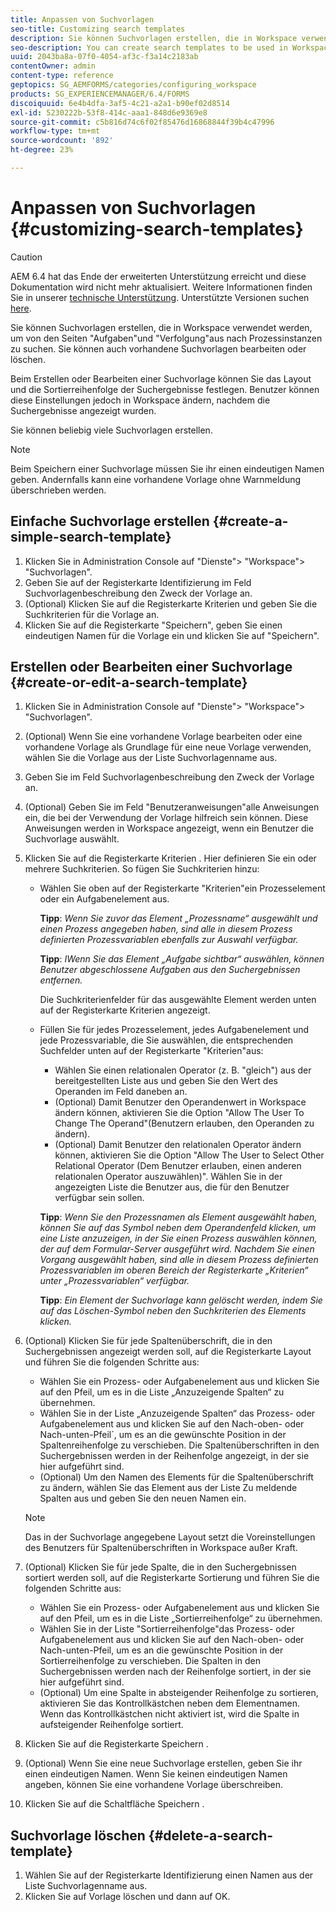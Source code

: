 ```yaml
---
title: Anpassen von Suchvorlagen
seo-title: Customizing search templates
description: Sie können Suchvorlagen erstellen, die in Workspace verwendet werden, um von den Seiten "Aufgaben"und "Verfolgung"aus nach Prozessinstanzen zu suchen. Sie können auch vorhandene Suchvorlagen bearbeiten oder löschen.
seo-description: You can create search templates to be used in Workspace to search for instances of processes from the To Do and Tracking pages. You can also edit or delete existing search templates.
uuid: 2043ba8a-07f0-4054-af3c-f3a14c2183ab
contentOwner: admin
content-type: reference
geptopics: SG_AEMFORMS/categories/configuring_workspace
products: SG_EXPERIENCEMANAGER/6.4/FORMS
discoiquuid: 6e4b4dfa-3af5-4c21-a2a1-b90ef02d8514
exl-id: 5230222b-53f8-414c-aaa1-848d6e9369e8
source-git-commit: c5b816d74c6f02f85476d16868844f39b4c47996
workflow-type: tm+mt
source-wordcount: '892'
ht-degree: 23%

---
```


# Anpassen von Suchvorlagen {#customizing-search-templates}

>[!CAUTION]
>
>AEM 6.4 hat das Ende der erweiterten Unterstützung erreicht und diese Dokumentation wird nicht mehr aktualisiert. Weitere Informationen finden Sie in unserer [technische Unterstützung](https://helpx.adobe.com/de/support/programs/eol-matrix.html). Unterstützte Versionen suchen [here](https://experienceleague.adobe.com/docs/?lang=de).

Sie können Suchvorlagen erstellen, die in Workspace verwendet werden, um von den Seiten &quot;Aufgaben&quot;und &quot;Verfolgung&quot;aus nach Prozessinstanzen zu suchen. Sie können auch vorhandene Suchvorlagen bearbeiten oder löschen.

Beim Erstellen oder Bearbeiten einer Suchvorlage können Sie das Layout und die Sortierreihenfolge der Suchergebnisse festlegen. Benutzer können diese Einstellungen jedoch in Workspace ändern, nachdem die Suchergebnisse angezeigt wurden.

Sie können beliebig viele Suchvorlagen erstellen.

>[!NOTE]
>
>Beim Speichern einer Suchvorlage müssen Sie ihr einen eindeutigen Namen geben. Andernfalls kann eine vorhandene Vorlage ohne Warnmeldung überschrieben werden.

## Einfache Suchvorlage erstellen {#create-a-simple-search-template}

1. Klicken Sie in Administration Console auf &quot;Dienste&quot;> &quot;Workspace&quot;> &quot;Suchvorlagen&quot;.
1. Geben Sie auf der Registerkarte Identifizierung im Feld Suchvorlagenbeschreibung den Zweck der Vorlage an.
1. (Optional) Klicken Sie auf die Registerkarte Kriterien und geben Sie die Suchkriterien für die Vorlage an.
1. Klicken Sie auf die Registerkarte &quot;Speichern&quot;, geben Sie einen eindeutigen Namen für die Vorlage ein und klicken Sie auf &quot;Speichern&quot;.

## Erstellen oder Bearbeiten einer Suchvorlage {#create-or-edit-a-search-template}

1. Klicken Sie in Administration Console auf &quot;Dienste&quot;> &quot;Workspace&quot;> &quot;Suchvorlagen&quot;.
1. (Optional) Wenn Sie eine vorhandene Vorlage bearbeiten oder eine vorhandene Vorlage als Grundlage für eine neue Vorlage verwenden, wählen Sie die Vorlage aus der Liste Suchvorlagenname aus.
1. Geben Sie im Feld Suchvorlagenbeschreibung den Zweck der Vorlage an.
1. (Optional) Geben Sie im Feld &quot;Benutzeranweisungen&quot;alle Anweisungen ein, die bei der Verwendung der Vorlage hilfreich sein können. Diese Anweisungen werden in Workspace angezeigt, wenn ein Benutzer die Suchvorlage auswählt.
1. Klicken Sie auf die Registerkarte Kriterien . Hier definieren Sie ein oder mehrere Suchkriterien. So fügen Sie Suchkriterien hinzu:

   * Wählen Sie oben auf der Registerkarte &quot;Kriterien&quot;ein Prozesselement oder ein Aufgabenelement aus.

      **Tipp**: *Wenn Sie zuvor das Element „Prozessname“ ausgewählt und einen Prozess angegeben haben, sind alle in diesem Prozess definierten Prozessvariablen ebenfalls zur Auswahl verfügbar.*

      **Tipp**: *IWenn Sie das Element „Aufgabe sichtbar“ auswählen, können Benutzer abgeschlossene Aufgaben aus den Suchergebnissen entfernen.*

      Die Suchkriterienfelder für das ausgewählte Element werden unten auf der Registerkarte Kriterien angezeigt.

   * Füllen Sie für jedes Prozesselement, jedes Aufgabenelement und jede Prozessvariable, die Sie auswählen, die entsprechenden Suchfelder unten auf der Registerkarte &quot;Kriterien&quot;aus:

      * Wählen Sie einen relationalen Operator (z. B. &quot;gleich&quot;) aus der bereitgestellten Liste aus und geben Sie den Wert des Operanden im Feld daneben an.
      * (Optional) Damit Benutzer den Operandenwert in Workspace ändern können, aktivieren Sie die Option &quot;Allow The User To Change The Operand&quot;(Benutzern erlauben, den Operanden zu ändern).
      * (Optional) Damit Benutzer den relationalen Operator ändern können, aktivieren Sie die Option &quot;Allow The User to Select Other Relational Operator (Dem Benutzer erlauben, einen anderen relationalen Operator auszuwählen)&quot;. Wählen Sie in der angezeigten Liste die Benutzer aus, die für den Benutzer verfügbar sein sollen.

      **Tipp**: *Wenn Sie den Prozessnamen als Element ausgewählt haben, können Sie auf das Symbol neben dem Operandenfeld klicken, um eine Liste anzuzeigen, in der Sie einen Prozess auswählen können, der auf dem Formular-Server ausgeführt wird. Nachdem Sie einen Vorgang ausgewählt haben, sind alle in diesem Prozess definierten Prozessvariablen im oberen Bereich der Registerkarte „Kriterien“ unter „Prozessvariablen“ verfügbar.*

      **Tipp**: *Ein Element der Suchvorlage kann gelöscht werden, indem Sie auf das Löschen-Symbol neben den Suchkriterien des Elements klicken.*


1. (Optional) Klicken Sie für jede Spaltenüberschrift, die in den Suchergebnissen angezeigt werden soll, auf die Registerkarte Layout und führen Sie die folgenden Schritte aus:

   * Wählen Sie ein Prozess- oder Aufgabenelement aus und klicken Sie auf den Pfeil, um es in die Liste „Anzuzeigende Spalten“ zu übernehmen.
   * Wählen Sie in der Liste „Anzuzeigende Spalten“ das Prozess- oder Aufgabenelement aus und klicken Sie auf den Nach-oben- oder Nach-unten-Pfeil´, um es an die gewünschte Position in der Spaltenreihenfolge zu verschieben. Die Spaltenüberschriften in den Suchergebnissen werden in der Reihenfolge angezeigt, in der sie hier aufgeführt sind.
   * (Optional) Um den Namen des Elements für die Spaltenüberschrift zu ändern, wählen Sie das Element aus der Liste Zu meldende Spalten aus und geben Sie den neuen Namen ein.

   >[!NOTE]
   >
   >Das in der Suchvorlage angegebene Layout setzt die Voreinstellungen des Benutzers für Spaltenüberschriften in Workspace außer Kraft.

1. (Optional) Klicken Sie für jede Spalte, die in den Suchergebnissen sortiert werden soll, auf die Registerkarte Sortierung und führen Sie die folgenden Schritte aus:

   * Wählen Sie ein Prozess- oder Aufgabenelement aus und klicken Sie auf den Pfeil, um es in die Liste „Sortierreihenfolge“ zu übernehmen.
   * Wählen Sie in der Liste &quot;Sortierreihenfolge&quot;das Prozess- oder Aufgabenelement aus und klicken Sie auf den Nach-oben- oder Nach-unten-Pfeil, um es an die gewünschte Position in der Sortierreihenfolge zu verschieben. Die Spalten in den Suchergebnissen werden nach der Reihenfolge sortiert, in der sie hier aufgeführt sind.
   * (Optional) Um eine Spalte in absteigender Reihenfolge zu sortieren, aktivieren Sie das Kontrollkästchen neben dem Elementnamen. Wenn das Kontrollkästchen nicht aktiviert ist, wird die Spalte in aufsteigender Reihenfolge sortiert.

1. Klicken Sie auf die Registerkarte Speichern .
1. (Optional) Wenn Sie eine neue Suchvorlage erstellen, geben Sie ihr einen eindeutigen Namen. Wenn Sie keinen eindeutigen Namen angeben, können Sie eine vorhandene Vorlage überschreiben.
1. Klicken Sie auf die Schaltfläche Speichern .

## Suchvorlage löschen {#delete-a-search-template}

1. Wählen Sie auf der Registerkarte Identifizierung einen Namen aus der Liste Suchvorlagenname aus.
1. Klicken Sie auf Vorlage löschen und dann auf OK.
